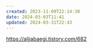 ```yaml
---
created: 2023-11-09T22:14:30
date: 2024-03-03T11:41
updated: 2024-03-31T22:43
---
```

https://aljjabaegi.tistory.com/682